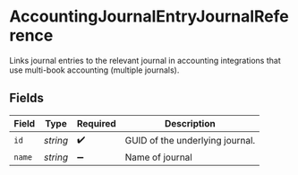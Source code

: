 # AccountingJournalEntryJournalReference

Links journal entries to the relevant journal in accounting integrations that use multi-book accounting (multiple journals).


## Fields

| Field                           | Type                            | Required                        | Description                     |
| ------------------------------- | ------------------------------- | ------------------------------- | ------------------------------- |
| `id`                            | *string*                        | :heavy_check_mark:              | GUID of the underlying journal. |
| `name`                          | *string*                        | :heavy_minus_sign:              | Name of journal                 |